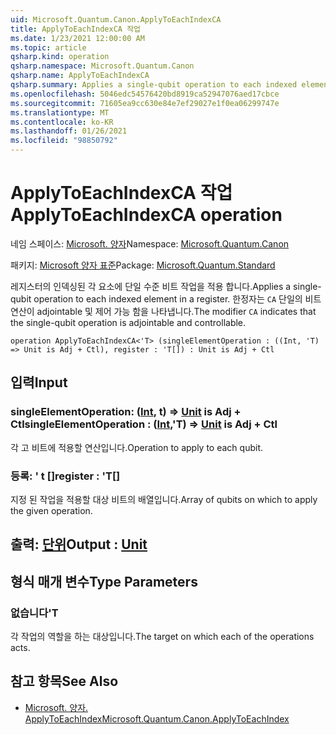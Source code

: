 ```yaml
---
uid: Microsoft.Quantum.Canon.ApplyToEachIndexCA
title: ApplyToEachIndexCA 작업
ms.date: 1/23/2021 12:00:00 AM
ms.topic: article
qsharp.kind: operation
qsharp.namespace: Microsoft.Quantum.Canon
qsharp.name: ApplyToEachIndexCA
qsharp.summary: Applies a single-qubit operation to each indexed element in a register. The modifier `CA` indicates that the single-qubit operation is adjointable and controllable.
ms.openlocfilehash: 5046edc54576420bd8919ca52947076aed17cbce
ms.sourcegitcommit: 71605ea9cc630e84e7ef29027e1f0ea06299747e
ms.translationtype: MT
ms.contentlocale: ko-KR
ms.lasthandoff: 01/26/2021
ms.locfileid: "98850792"
---
```

# <a name="applytoeachindexca-operation"></a><span data-ttu-id="b1b70-102">ApplyToEachIndexCA 작업</span><span class="sxs-lookup"><span data-stu-id="b1b70-102">ApplyToEachIndexCA operation</span></span>

<span data-ttu-id="b1b70-103">네임 스페이스: [Microsoft. 양자](xref:Microsoft.Quantum.Canon)</span><span class="sxs-lookup"><span data-stu-id="b1b70-103">Namespace: [Microsoft.Quantum.Canon](xref:Microsoft.Quantum.Canon)</span></span>

<span data-ttu-id="b1b70-104">패키지: [Microsoft 양자 표준](https://nuget.org/packages/Microsoft.Quantum.Standard)</span><span class="sxs-lookup"><span data-stu-id="b1b70-104">Package: [Microsoft.Quantum.Standard](https://nuget.org/packages/Microsoft.Quantum.Standard)</span></span>


<span data-ttu-id="b1b70-105">레지스터의 인덱싱된 각 요소에 단일 수준 비트 작업을 적용 합니다.</span><span class="sxs-lookup"><span data-stu-id="b1b70-105">Applies a single-qubit operation to each indexed element in a register.</span></span>
<span data-ttu-id="b1b70-106">한정자는 `CA` 단일의 비트 연산이 adjointable 및 제어 가능 함을 나타냅니다.</span><span class="sxs-lookup"><span data-stu-id="b1b70-106">The modifier `CA` indicates that the single-qubit operation is adjointable and controllable.</span></span>

```qsharp
operation ApplyToEachIndexCA<'T> (singleElementOperation : ((Int, 'T) => Unit is Adj + Ctl), register : 'T[]) : Unit is Adj + Ctl
```


## <a name="input"></a><span data-ttu-id="b1b70-107">입력</span><span class="sxs-lookup"><span data-stu-id="b1b70-107">Input</span></span>

### <a name="singleelementoperation--intt--unit--is-adj--ctl"></a><span data-ttu-id="b1b70-108">singleElementOperation: ([Int](xref:microsoft.quantum.lang-ref.int), t) => [Unit](xref:microsoft.quantum.lang-ref.unit)  is Adj + Ctl</span><span class="sxs-lookup"><span data-stu-id="b1b70-108">singleElementOperation : ([Int](xref:microsoft.quantum.lang-ref.int),'T) => [Unit](xref:microsoft.quantum.lang-ref.unit)  is Adj + Ctl</span></span>

<span data-ttu-id="b1b70-109">각 고 비트에 적용할 연산입니다.</span><span class="sxs-lookup"><span data-stu-id="b1b70-109">Operation to apply to each qubit.</span></span>


### <a name="register--t"></a><span data-ttu-id="b1b70-110">등록: ' t []</span><span class="sxs-lookup"><span data-stu-id="b1b70-110">register : 'T[]</span></span>

<span data-ttu-id="b1b70-111">지정 된 작업을 적용할 대상 비트의 배열입니다.</span><span class="sxs-lookup"><span data-stu-id="b1b70-111">Array of qubits on which to apply the given operation.</span></span>



## <a name="output--unit"></a><span data-ttu-id="b1b70-112">출력: [단위](xref:microsoft.quantum.lang-ref.unit)</span><span class="sxs-lookup"><span data-stu-id="b1b70-112">Output : [Unit](xref:microsoft.quantum.lang-ref.unit)</span></span>



## <a name="type-parameters"></a><span data-ttu-id="b1b70-113">형식 매개 변수</span><span class="sxs-lookup"><span data-stu-id="b1b70-113">Type Parameters</span></span>

### <a name="t"></a><span data-ttu-id="b1b70-114">없습니다</span><span class="sxs-lookup"><span data-stu-id="b1b70-114">'T</span></span>

<span data-ttu-id="b1b70-115">각 작업의 역할을 하는 대상입니다.</span><span class="sxs-lookup"><span data-stu-id="b1b70-115">The target on which each of the operations acts.</span></span>

## <a name="see-also"></a><span data-ttu-id="b1b70-116">참고 항목</span><span class="sxs-lookup"><span data-stu-id="b1b70-116">See Also</span></span>

- [<span data-ttu-id="b1b70-117">Microsoft. 양자. ApplyToEachIndex</span><span class="sxs-lookup"><span data-stu-id="b1b70-117">Microsoft.Quantum.Canon.ApplyToEachIndex</span></span>](xref:Microsoft.Quantum.Canon.ApplyToEachIndex)